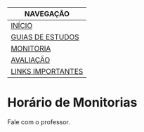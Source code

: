 |  NAVEGAÇÃO 	|
|---	        |
|  [INÍCIO](../) 	        |
|  [GUIAS DE ESTUDOS](../guia-de-estudos/) 	        |
|  [MONITORIA]()	        |
|  [AVALIAÇÃO](../avaliacao/)	        |
|   [LINKS IMPORTANTES](../links-importantes/)	        |


# Horário de Monitorias

Fale com o professor.
